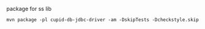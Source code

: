package for ss lib

```shell
mvn package -pl cupid-db-jdbc-driver -am -DskipTests -Dcheckstyle.skip
```
